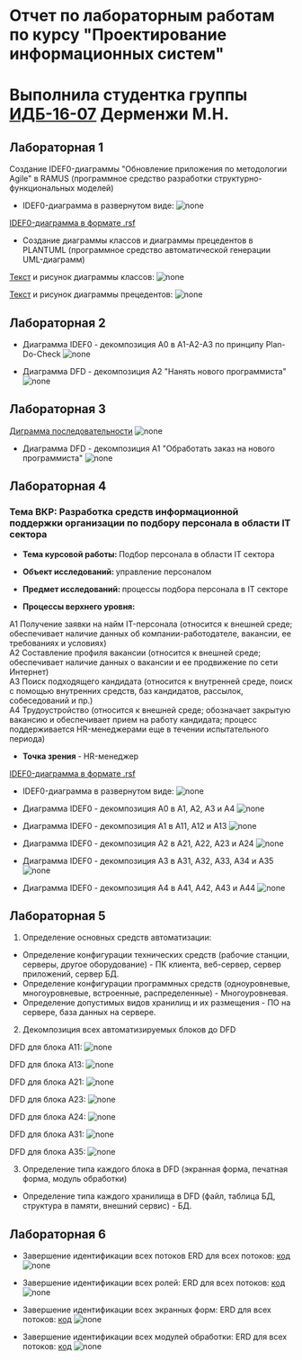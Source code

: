 # Отчет по лабораторным работам по курсу "Проектирование информационных систем"
# Выполнила студентка группы [ИДБ-16-07](https://github.com/stankin/design-1/wiki/list-idb-16-07)  Дерменжи М.Н.

## Лабораторная 1

Создание IDEF0-диаграммы "Обновление приложения по методологии Agile" в RAMUS (программное средство разработки структурно-функциональных моделей)
 * IDEF0-диаграмма в развернутом виде:
![none](https://github.com/Keksylka/RepositoryOtDermenzhi/blob/master/%D0%9B%D0%B0%D0%B1%D0%B01.jpg)

[IDEF0-диаграмма в формате .rsf](https://github.com/Keksylka/RepositoryOtDermenzhi/blob/master/Lab1.rsf)


* Создание диаграммы классов и диаграммы прецедентов в PLANTUML (программное средство автоматической генерации UML-диаграмм)

[Текст](https://github.com/Keksylka/RepositoryOtDermenzhi/blob/master/Plantuml) и рисунок диаграммы классов:
![none](https://github.com/Keksylka/RepositoryOtDermenzhi/blob/master/plant.png)

[Текст](https://github.com/Keksylka/RepositoryOtDermenzhi/blob/master/Plantuml2) и рисунок диаграммы прецедентов:
![none](https://github.com/Keksylka/RepositoryOtDermenzhi/blob/master/Plant2.png)


## Лабораторная 2

* Диаграмма IDEF0 - декомпозиция А0 в А1-А2-А3 по принципу Plan-Do-Check
![none](https://github.com/Keksylka/RepositoryOtDermenzhi/blob/master/Лаба2ДиаграммаPDC.png)

* Диаграмма DFD - декомпозиция А2 "Нанять нового программиста"
![none](https://github.com/Keksylka/RepositoryOtDermenzhi/blob/master/%D0%9B%D0%B0%D0%B1%D0%B02%D0%94%D0%B8%D0%B0%D0%B3%D1%80%D0%B0%D0%BC%D0%BC%D0%B0DFD.png)


## Лабораторная 3

[Диграмма последовательности](https://github.com/Keksylka/RepositoryOtDermenzhi/blob/master/%D0%9B%D0%B0%D0%B1%D0%BE%D1%80%D0%B0%D1%82%D0%BE%D1%80%D0%BD%D0%B0%D1%8F%D0%A0%D0%B0%D0%B1%D0%BE%D1%82%D0%B03%D0%9A%D0%BE%D0%B4%D0%94%D0%B8%D0%B0%D0%B3%D1%80%D0%B0%D0%BC%D0%BC%D1%8B%D0%9F%D0%BE%D1%81%D0%BB%D0%B5%D0%B4%D0%BE%D0%B2%D0%B0%D1%82%D0%B5%D0%BB%D1%8C%D0%BD%D0%BE%D1%81%D1%82%D0%B5%D0%B9)
![none](https://github.com/Keksylka/RepositoryOtDermenzhi/blob/master/%D0%94%D0%B8%D0%B0%D0%B3%D1%80%D0%B0%D0%BC%D0%BC%D0%B0%D0%9F%D0%BE%D1%81%D0%BB%D0%B5%D0%B4%D0%BE%D0%B2%D0%B0%D1%82%D0%B5%D0%BB%D1%8C%D0%BD%D0%BE%D1%81%D1%82%D0%B5%D0%9B%D0%B0%D0%B1%D0%B03.png)


* Диаграмма DFD - декомпозиция А1 "Обработать заказ на нового программиста"
![none](https://github.com/Keksylka/RepositoryOtDermenzhi/blob/master/%D0%9B%D0%B0%D0%B1%D0%B03%D0%94%D0%B8%D0%B0%D0%B3%D1%80%D0%B0%D0%BC%D0%BC%D0%B0DFD.png)


## Лабораторная 4

<h3> Тема ВКР: Разработка средств информационной поддержки организации по подбору персонала в области IT сектора </h3> 

* <b> Тема курсовой работы: </b>
Подбор персонала в области IT сектора

* <b> Объект исследований: </b>
управление персоналом

* <b> Предмет исследований: </b>
процессы подбора персонала в IT секторе

* <b> Процессы верхнего уровня: </b>

A1 Получение заявки на найм IT-персонала (относится к внешней среде; обеспечивает наличие данных об компании-работодателе, вакансии, ее требованиях и условиях)
<br>
A2 Составление профиля вакансии (относится к внешней среде; обеспечивает наличие данных о вакансии и ее продвижение по сети Интернет)
<br>
A3 Поиск подходящего кандидата (относится к внутренней среде, поиск с помощью внутренних средств, баз кандидатов, рассылок, собеседований и пр.)
<br>
A4 Трудоустройство (относится к внешней среде; обозначает закрытую вакансию и обеспечивает прием на работу кандидата; процесс поддерживается HR-менеджерами еще в течении испытательного периода)
* <b>Точка зрения </b> - HR-менеджер


[IDEF0-диаграмма в формате .rsf](https://github.com/Keksylka/RepositoryOtDermenzhi/blob/master/Kursach.rsf)
 * IDEF0-диаграмма в развернутом виде:
![none](https://github.com/Keksylka/RepositoryOtDermenzhi/blob/master/01_A0.png)

* Диаграмма IDEF0 - декомпозиция А0 в А1, А2, А3 и А4
![none](https://github.com/Keksylka/RepositoryOtDermenzhi/blob/master/02_A0.png)

* Диаграмма IDEF0 - декомпозиция А1 в А11, А12 и А13
![none](https://github.com/Keksylka/RepositoryOtDermenzhi/blob/master/03_A1.png)

* Диаграмма IDEF0 - декомпозиция А2 в А21, А22, А23 и А24
![none](https://github.com/Keksylka/RepositoryOtDermenzhi/blob/master/06_A2.png)

* Диаграмма IDEF0 - декомпозиция А3 в А31, А32, А33, А34 и А35
![none](https://github.com/Keksylka/RepositoryOtDermenzhi/blob/master/10_A3.png)

* Диаграмма IDEF0 - декомпозиция А4 в А41, А42, А43 и А44
![none](https://github.com/Keksylka/RepositoryOtDermenzhi/blob/master/13_A4.png)


## Лабораторная 5

1. Определение основных средств автоматизации:

* Определение конфигурации технических средств (рабочие станции, серверы, другое оборудование) - ПК клиента, веб-сервер, сервер приложений, сервер БД.
* Определение конфигурации программных средств (одноуровневые, многоуровневые, встроенные, распределенные) - Многоуровневая.
* Определение допустимых видов хранилищ и их размещения - ПО на сервере, база данных на сервере.


2. Декомпозиция всех автоматизируемых блоков до DFD

DFD для блока А11:
![none](https://github.com/Keksylka/RepositoryOtDermenzhi/blob/master/04_A11.png)

DFD для блока А13:
![none](https://github.com/Keksylka/RepositoryOtDermenzhi/blob/master/05_A13.png)

DFD для блока А21:
![none](https://github.com/Keksylka/RepositoryOtDermenzhi/blob/master/07_A21.png)

DFD для блока А23:
![none](https://github.com/Keksylka/RepositoryOtDermenzhi/blob/master/08_A23.png)

DFD для блока А24:
![none](https://github.com/Keksylka/RepositoryOtDermenzhi/blob/master/09_A24.png)

DFD для блока А31:
![none](https://github.com/Keksylka/RepositoryOtDermenzhi/blob/master/11_A31.png)

DFD для блока А35:
![none](https://github.com/Keksylka/RepositoryOtDermenzhi/blob/master/12_A35.png)

3. Определение типа каждого блока в DFD (экранная форма, печатная форма, модуль обработки)
* Определение типа каждого хранилища в DFD (файл, таблица БД, структура в памяти, внешний сервис) - БД.


## Лабораторная 6

* Завершение идентификации всех потоков
ERD для всех потоков: [код](https://github.com/Keksylka/RepositoryOtDermenzhi/blob/master/%D0%9F%D0%BE%D1%82%D0%BE%D0%BA%D0%B8ERD)
![none](https://github.com/Keksylka/RepositoryOtDermenzhi/blob/master/%D0%9F%D0%BE%D1%82%D0%BE%D0%BA%D0%B8.png)

* Завершение идентификации всех ролей:
ERD для всех потоков: [код](https://github.com/Keksylka/RepositoryOtDermenzhi/blob/master/%D0%A0%D0%BE%D0%BB%D0%B8)
![none](https://github.com/Keksylka/RepositoryOtDermenzhi/blob/master/%D0%A0%D0%BE%D0%BB%D0%B8.png)

* Завершение идентификации всех экранных форм:
ERD для всех потоков: [код](https://github.com/Keksylka/RepositoryOtDermenzhi/blob/master/Windows)
![none](https://github.com/Keksylka/RepositoryOtDermenzhi/blob/master/Windows.png)

* Завершение идентификации всех модулей обработки:
ERD для всех потоков: [код](https://github.com/Keksylka/RepositoryOtDermenzhi/blob/master/Modules)
![none](https://github.com/Keksylka/RepositoryOtDermenzhi/blob/master/Modules.png)
